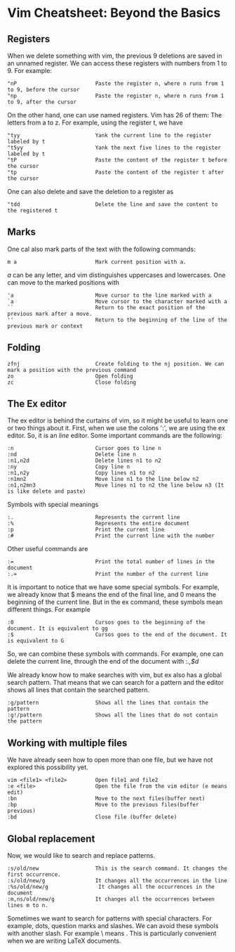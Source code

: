 # Vim Cheatsheet: Beyond the Basics

## Registers

When we delete something with vim, the previous 9 deletions are saved in an unnamed register.
We can access these registers with numbers from 1 to 9. For example:

```
"nP                         Paste the register n, where n runs from 1 to 9, before the cursor
"np                         Paste the register n, where n runs from 1 to 9, after the cursor
```

On the other hand, one can use named registers. Vim has 26 of them: The letters from a to z.
For example, using the register t, we have

```
"tyy                        Yank the current line to the register labeled by t
"t5yy                       Yank the next five lines to the register labeled by t
"tP                         Paste the content of the register t before the cursor
"tp                         Paste the content of the register t after the cursor
```

One can also delete and save the deletion to a register as

```
"tdd                        Delete the line and save the content to the registered t
```

## Marks

One cal also mark parts of the text with the following commands:

```
m a                         Mark current position with a. 
```

_a_ can be any letter, and vim distinguishes uppercases and lowercases.
One can move to the marked positions with

```
'a                          Move cursor to the line marked with a 
`a                          Move cursor to the character marked with a
``                          Return to the exact position of the previous mark after a move. 
''                          Return to the beginning of the line of the previous mark or context
```

## Folding

```
zfnj                        Create folding to the nj position. We can mark a position with the previous command
zo                          Open folding
zc                          Close folding
```

## The Ex editor

The ex editor is behind the curtains of vim, so it might be useful to learn one or two things
about it. First, when we use the colons ':', we are using the ex editor. So, it is an _line_
editor. Some important commands are the following:

```
:n                          Cursor goes to line n
:nd                         Delete line n
:n1,n2d                     Delete lines n1 to n2
:ny                         Copy line n
:n1,n2y                     Copy lines n1 to n2
:n1mn2                      Move line n1 to the line below n2
:n1,n2mn3                   Move lines n1 to n2 the line below n3 (It is like delete and paste)
```

Symbols with special meanings

```
:.                          Represents the current line
:%                          Represents the entire document
:p                          Print the current line 
:#                          Print the current line with the number
```

Other useful commands are

```
:=                          Print the total number of lines in the document 
:.=                         Print the number of the current line
```

It is important to notice that we have some special symbols. For example, we already know that
$ means the end of the final line, and 0 means the beginning of the current line. But in the ex
command, these symbols mean different things. For example

```
:0                          Cursos goes to the beginning of the document. It is equivalent to gg
:$                          Cursos goes to the end of the document. It is equivalent to G 
```

So, we can combine these symbols with commands. For example, one can delete the current line,
through the end of the document with _:.,$d_

We already know how to make searches with vim, but ex also has a global search pattern. That means
that we can search for a pattern and the editor shows all lines that contain the searched pattern.

```
:g/pattern                  Shows all the lines that contain the pattern
:g!/pattern                 Shows all the lines that do not contain the pattern
```

## Working with multiple files

We have already seen how to open more than one file, but we have not explored this possibility yet.

```
vim <file1> <file2>         Open file1 and file2
:e <file>                   Open the file from the vim editor (e means edit)
:bn                         Move to the next files(buffer next)
:bp                         Move to the previous files(buffer previous)
:bd                         Close file (buffer delete)
```

## Global replacement

Now, we would like to search and replace patterns.

```
:s/old/new                  This is the search command. It changes the first occurrence. 
:s/old/new/g                It changes all the occurrences in the line
:%s/old/new/g                It changes all the occurrences in the document
:m,ns/old/new/g             It changes all the occurrences between lines m to n.
```

Sometimes we want to search for patterns with special characters. For example, dots, question marks
and slashes. We can avoid these symbols with another slash. For example \\ means \. This is
particularly convenient when we are writing LaTeX documents.
